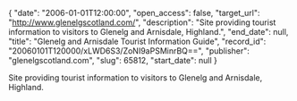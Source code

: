 {
  "date": "2006-01-01T12:00:00", 
  "open_access": false, 
  "target_url": "http://www.glenelgscotland.com/", 
  "description": "Site providing tourist information to visitors to Glenelg and Arnisdale, Highland.", 
  "end_date": null, 
  "title": "Glenelg and Arnisdale Tourist Information Guide", 
  "record_id": "20060101T120000/xLWD6S3/ZoNI9aPSMinrBQ==", 
  "publisher": "glenelgscotland.com", 
  "slug": 65812, 
  "start_date": null
}

Site providing tourist information to visitors to Glenelg and Arnisdale, Highland.